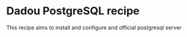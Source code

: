 # Dadou PostgreSQL recipe

This recipe aims to install and configure and official postgresql server
